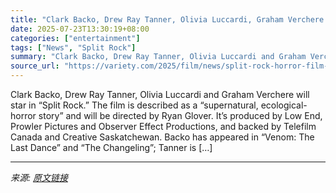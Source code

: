 ```yaml
---
title: "Clark Backo, Drew Ray Tanner, Olivia Luccardi, Graham Verchere Starring in Supernatural Horror Film ‘Split Rock’ (EXCLUSIVE)"
date: 2025-07-23T13:30:19+08:00
categories: ["entertainment"]
tags: ["News", "Split Rock"]
summary: "Clark Backo, Drew Ray Tanner, Olivia Luccardi and Graham Verchere will star in &#8220;Split Rock.&#8221; The film is described as a &#8220;supernatural, ecological-horror story&#8221; and will be dire"
source_url: "https://variety.com/2025/film/news/split-rock-horror-film-clark-backo-drew-ray-tanner-1236467741/"
---
```


Clark Backo, Drew Ray Tanner, Olivia Luccardi and Graham Verchere will star in &#8220;Split Rock.&#8221; The film is described as a &#8220;supernatural, ecological-horror story&#8221; and will be directed by Ryan Glover. It&#8217;s produced by Low End, Prowler Pictures and Observer Effect Productions, and backed by Telefilm Canada and Creative Saskatchewan. Backo&#160;has appeared in &#8220;Venom: The Last Dance&#8221; and &#8220;The Changeling&#8221;; Tanner&#160;is [&#8230;]

---

*来源: [原文链接](https://variety.com/2025/film/news/split-rock-horror-film-clark-backo-drew-ray-tanner-1236467741/)*
